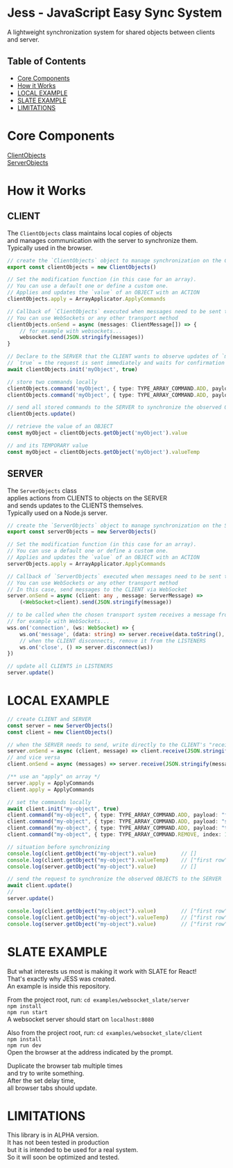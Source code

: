 # Jess - JavaScript Easy Sync System

A lightweight synchronization system for shared objects between clients and server.

## Table of Contents
- [Core Components](#core-components)
- [How it Works](#how-it-works)
- [LOCAL EXAMPLE](#local-example)
- [SLATE EXAMPLE](#slate-example)
- [LIMITATIONS](#limitations)

# Core Components

[ClientObjects](./docs/ServerObjects.md)  
[ServerObjects](./docs/ServerObjects.md)

# How it Works

## CLIENT

The `ClientObjects` class maintains local copies of objects  
and manages communication with the server to synchronize them.  
Typically used in the browser.

```typescript
// create the `ClientObjects` object to manage synchronization on the CLIENT side
export const clientObjects = new ClientObjects()

// Set the modification function (in this case for an array). 
// You can use a default one or define a custom one.
// Applies and updates the `value` of an OBJECT with an ACTION
clientObjects.apply = ArrayApplicator.ApplyCommands

// Callback of `ClientObjects` executed when messages need to be sent to the SERVER
// You can use WebSockets or any other transport method
clientObjects.onSend = async (messages: ClientMessage[]) => { 
	// for example with websockets...
	websocket.send(JSON.stringify(messages))
}

// Declare to the SERVER that the CLIENT wants to observe updates of `myObject`
// `true` = the request is sent immediately and waits for confirmation from the SERVER
await clientObjects.init('myObject', true)

// store two commands locally
clientObjects.command('myObject', { type: TYPE_ARRAY_COMMAND.ADD, payload: "first row" })
clientObjects.command('myObject', { type: TYPE_ARRAY_COMMAND.ADD, payload: "second row" })

// send all stored commands to the SERVER to synchronize the observed OBJECTS
clientObjects.update()

// retrieve the value of an OBJECT
const myObject = clientObjects.getObject('myObject').value

// and its TEMPORARY value
const myObject = clientObjects.getObject('myObject').valueTemp
```

## SERVER

The `ServerObjects` class  
applies actions from CLIENTS to objects on the SERVER  
and sends updates to the CLIENTS themselves.  
Typically used on a Node.js server.

```typescript
// create the `ServerObjects` object to manage synchronization on the SERVER side
export const serverObjects = new ServerObjects()

// Set the modification function (in this case for an array).
// You can use a default one or define a custom one.
// Applies and updates the `value` of an OBJECT with an ACTION
serverObjects.apply = ArrayApplicator.ApplyCommands

// Callback of `ServerObjects` executed when messages need to be sent to the CLIENT
// You can use WebSockets or any other transport method
// In this case, send messages to the CLIENT via WebSocket
server.onSend = async (client: any , message: ServerMessage) => 
	(<WebSocket>client).send(JSON.stringify(message))

// to be called when the chosen transport system receives a message from a CLIENT
// for example with WebSockets...
wss.on('connection', (ws: WebSocket) => {
	ws.on('message', (data: string) => server.receive(data.toString(), ws))
	// when the CLIENT disconnects, remove it from the LISTENERS
	ws.on('close', () => server.disconnect(ws))
})

// update all CLIENTS in LISTENERS
server.update()
```

# LOCAL EXAMPLE

```typescript
// create CLIENT and SERVER
const server = new ServerObjects()
const client = new ClientObjects()

// when the SERVER needs to send, write directly to the CLIENT's "receiver"
server.onSend = async (client, message) => client.receive(JSON.stringify(message))
// and vice versa
client.onSend = async (messages) => server.receive(JSON.stringify(messages), client)

/** use an "apply" on array */
server.apply = ApplyCommands
client.apply = ApplyCommands

// set the commands locally
await client.init("my-object", true)
client.command("my-object", { type: TYPE_ARRAY_COMMAND.ADD, payload: "first row" })
client.command("my-object", { type: TYPE_ARRAY_COMMAND.ADD, payload: "second row" })
client.command("my-object", { type: TYPE_ARRAY_COMMAND.ADD, payload: "third row" })
client.command("my-object", { type: TYPE_ARRAY_COMMAND.REMOVE, index: 1 })

// situation before synchronizing
console.log(client.getObject("my-object").value) 		// []
console.log(client.getObject("my-object").valueTemp) 	// ["first row", "third row"]
console.log(server.getObject("my-object").value) 		// []

// send the request to synchronize the observed OBJECTS to the SERVER
await client.update()
// 
server.update()

console.log(client.getObject("my-object").value) 		// ["first row", "third row"]
console.log(client.getObject("my-object").valueTemp) 	// ["first row", "third row"]
console.log(server.getObject("my-object").value) 		// ["first row", "third row"]
```

# SLATE EXAMPLE

But what interests us most is making it work with SLATE for React!  
That's exactly why JESS was created.  
An example is inside this repository.

From the project root, run:
`cd examples/websocket_slate/server`  
`npm install`  
`npm run start`  
A websocket server should start on `localhost:8080`

Also from the project root, run:
`cd examples/websocket_slate/client`  
`npm install`  
`npm run dev`  
Open the browser at the address indicated by the prompt.

Duplicate the browser tab multiple times  
and try to write something.  
After the set delay time,  
all browser tabs should update.

# LIMITATIONS

This library is in ALPHA version.  
It has not been tested in production  
but it is intended to be used for a real system.  
So it will soon be optimized and tested.
